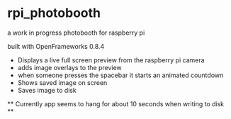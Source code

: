 # rpi_photobooth
a work in progress photobooth for raspberry pi

built with OpenFrameworks 0.8.4

- Displays a live full screen preview from the raspberry pi camera
- adds image overlays to the preview
- when someone presses the spacebar it starts an animated countdown
- Shows saved image on screen
- Saves image to disk

** Currently app seems to hang for about 10 seconds when writing to disk **
